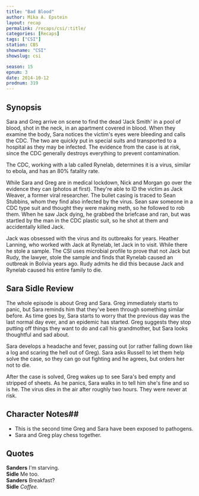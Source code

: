 ```yaml
---
title: "Bad Blood"
author: Mika A. Epstein
layout: recap
permalink: /recaps/csi/:title/
categories: [Recaps]
tags: ["CSI"]
station: CBS
showname: "CSI"
showslug: csi

season: 15  
epnum: 3  
date: 2014-10-12
prodnum: 319  
---
```


## Synopsis

Sara and Greg arrive on scene to find the dead 'Jack Smith' in a pool of blood, shot in the neck, in an apartment covered in blood. When they examine the body, Sara notices the victim's eyes were bleeding and calls the CDC. The two are quickly put in special suits and transported to a hospital as they may be infected. The evidence from the case is at risk, since the CDC generally destroys everything to prevent contamination.

The CDC, working with a lab called Rynelab, determines it is a virus, similar to ebola, and has an 80% fatality rate.

While Sara and Greg are in medical lockdown, Nick and Morgan go over the evidence they can (photos at first). They're able to ID the victim as Jack Weaver, a former viral researcher. The bullet casing is traced to Sean Stubbins, whom they find also infected by the virus. Sean saw someone in a CDC type suit and thought they were making meth, so he followed to rob them. When he saw Jack dying, he grabbed the briefcase and ran, but was startled by the man in the CDC plastic suit, so he shot at them and accidentally killed Jack.

Jack was obsessed with the virus and its outbreaks for years. Heather Lanning, who worked with Jack at Rynelab, let Jack in to visit. While there he stole a sample. The CSI uses microbial profile to prove that not Jack but Rudy, the lawyer, stole the sample and finds that Rynelab caused an outbreak in Bolivia years ago. Rudy admits he did this because Jack and Rynelab caused his entire family to die.

## Sara Sidle Review

The whole episode is about Greg and Sara. Greg immediately starts to panic, but Sara reminds him that they've been through something similar before. As time goes by, Sara starts to worry that the previous day was the last normal day ever, and an epidemic has started. Greg suggests they stop putting off things they want to do and call his grandmother, but Sara looks thoughtful and sad about.

Sara develops a headache and fever, passing out (or rather falling down like a log and scaring the hell out of Greg). Sara asks Russell to let them help solve the case, so they can go out fighting and he agrees, but orders her not to die.

After the case is solved, Greg wakes up to see Sara's bed empty and stripped of sheets. As he panics, Sara walks in to tell him she's fine and so is he. The virus dies in the air after roughly two hours. They were never at risk.

## Character Notes## 

* This is the second time Greg and Sara have been exposed to pathogens.  
* Sara and Greg play chess together.

## Quotes

**Sanders** I'm starving.  
**Sidle** Me too.  
**Sanders** Breakfast?  
**Sidle** _Coffee._

